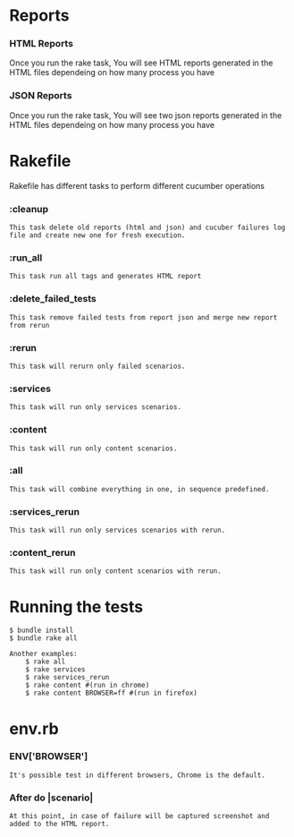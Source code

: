 # Reports

### HTML Reports
  Once you run the rake task, You will see HTML reports generated in the HTML files dependeing on how many process you have

### JSON Reports
  Once you run the rake task, You will see two json reports generated in the HTML files dependeing on how many process you have

# Rakefile

  Rakefile has different tasks to perform different cucumber operations

### :cleanup

	This task delete old reports (html and json) and cucuber failures log file and create new one for fresh execution.

### :run_all
	
	This task run all tags and generates HTML report

### :delete_failed_tests

	This task remove failed tests from report json and merge new report from rerun

### :rerun

 	This task will rerurn only failed scenarios.

### :services

	This task will run only services scenarios.

### :content

	This task will run only content scenarios.

### :all

 	This task will combine everything in one, in sequence predefined.

### :services_rerun

	This task will run only services scenarios with rerun.

### :content_rerun

	This task will run only content scenarios with rerun.


# Running the tests

	$ bundle install
	$ bundle rake all

	Another examples:
		$ rake all
		$ rake services
		$ rake services_rerun
		$ rake content #(run in chrome)
		$ rake content BROWSER=ff #(run in firefox)
 
# env.rb

### ENV['BROWSER']
	It's possible test in different browsers, Chrome is the default.

### After do |scenario|
	At this point, in case of failure will be captured screenshot and added to the HTML report.

